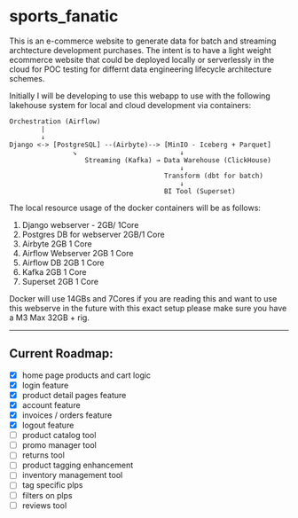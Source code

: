 # sports_fanatic
This is an e-commerce website to generate data for batch and streaming archtecture development purchases. The intent is to have a light weight ecommerce website that could be deployed locally or serverlessly in the cloud for POC testing for differnt data engineering lifecycle architecture schemes.

Initially I will be developing to use this webapp to use with the following lakehouse system for local and cloud development via containers:

```text
Orchestration (Airflow)
        |
        ↓
Django <-> [PostgreSQL] --(Airbyte)--> [MinIO - Iceberg + Parquet]
                ↘                          ↓
                   Streaming (Kafka) → Data Warehouse (ClickHouse)
                                           ↓
                                       Transform (dbt for batch)
                                           ↓
                                       BI Tool (Superset)

```

The local resource usage of the docker containers will be as follows:

1) Django webserver - 2GB/ 1Core
2) Postgres DB for webserver 2GB/1 Core
3) Airbyte 2GB 1 Core
4) Airflow Webserver 2GB 1 Core
5) Airflow DB 2GB 1 Core
6) Kafka 2GB 1 Core
7) Superset 2GB 1 Core

Docker will use 14GBs and 7Cores if you are reading this and want to use this webserve in the future with this exact setup please make sure you have a M3 Max 32GB + rig. 

-----------------------------------------------------------------------------

## Current Roadmap:
- [x] home page products and cart logic
- [x] login feature
- [x] product detail pages feature
- [x] account feature
- [x] invoices / orders feature
- [x] logout feature 
- [ ] product catalog tool 
- [ ] promo manager tool 
- [ ] returns tool 
- [ ] product tagging enhancement
- [ ] inventory management tool
- [ ] tag specific plps
- [ ] filters on plps
- [ ] reviews tool
